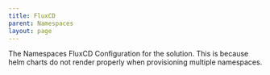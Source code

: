 ```yaml
---
title: FluxCD
parent: Namespaces
layout: page
---
```


The Namespaces FluxCD Configuration for the solution. This is because helm charts do not render properly when provisioning multiple namespaces.